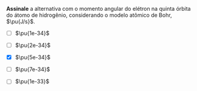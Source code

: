 **Assinale** a alternativa com o momento angular do elétron na quinta órbita do átomo de hidrogênio, considerando o modelo atômico de Bohr, $\pu{J/s}$. 

- [ ] $\pu{1e-34}$
- [ ] $\pu{2e-34}$
- [x] $\pu{5e-34}$
- [ ] $\pu{7e-34}$
- [ ] $\pu{1e-33}$

